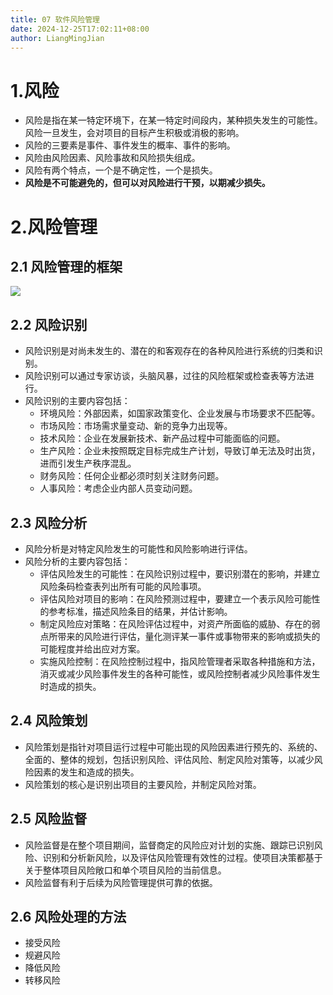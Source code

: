 ```yaml
---
title: 07 软件风险管理
date: 2024-12-25T17:02:11+08:00
author: LiangMingJian
---
```


# 1.风险

- 风险是指在某一特定环境下，在某一特定时间段内，某种损失发生的可能性。风险一旦发生，会对项目的目标产生积极或消极的影响。
- 风险的三要素是事件、事件发生的概率、事件的影响。
- 风险由风险因素、风险事故和风险损失组成。
- 风险有两个特点，一个是不确定性，一个是损失。
- **风险是不可能避免的，但可以对风险进行干预，以期减少损失。**

# 2.风险管理

## 2.1 风险管理的框架

![](/_images/drawingbed/img/202309201459228.png)

## 2.2 风险识别

- 风险识别是对尚未发生的、潜在的和客观存在的各种风险进行系统的归类和识别。
- 风险识别可以通过专家访谈，头脑风暴，过往的风险框架或检查表等方法进行。
- 风险识别的主要内容包括：
  - 环境风险：外部因素，如国家政策变化、企业发展与市场要求不匹配等。
  - 市场风险：市场需求量变动、新的竞争力出现等。
  - 技术风险：企业在发展新技术、新产品过程中可能面临的问题。
  - 生产风险：企业未按照既定目标完成生产计划，导致订单无法及时出货，进而引发生产秩序混乱。
  - 财务风险：任何企业都必须时刻关注财务问题。
  - 人事风险：考虑企业内部人员变动问题。

## 2.3 风险分析

- 风险分析是对特定风险发生的可能性和风险影响进行评估。
- 风险分析的主要内容包括：
  - 评估风险发生的可能性：在风险识别过程中，要识别潜在的影响，并建立风险条码检查表列出所有可能的风险事项。
  - 评估风险对项目的影响：在风险预测过程中，要建立一个表示风险可能性的参考标准，描述风险条目的结果，并估计影响。
  - 制定风险应对策略：在风险评估过程中，对资产所面临的威胁、存在的弱点所带来的风险进行评估，量化测评某一事件或事物带来的影响或损失的可能程度并给出应对方案。
  - 实施风险控制：在风险控制过程中，指风险管理者采取各种措施和方法，消灭或减少风险事件发生的各种可能性，或风险控制者减少风险事件发生时造成的损失。

## 2.4 风险策划

- 风险策划是指针对项目运行过程中可能出现的风险因素进行预先的、系统的、全面的、整体的规划，包括识别风险、评估风险、制定风险对策等，以减少风险因素的发生和造成的损失。
- 风险策划的核心是识别出项目的主要风险，并制定风险对策。

## 2.5 风险监督

- 风险监督是在整个项目期间，监督商定的风险应对计划的实施、跟踪已识别风险、识别和分析新风险，以及评估风险管理有效性的过程。使项目决策都基于关于整体项目风险敞口和单个项目风险的当前信息。
- 风险监督有利于后续为风险管理提供可靠的依据。

## 2.6 风险处理的方法

- 接受风险
- 规避风险
- 降低风险
- 转移风险
